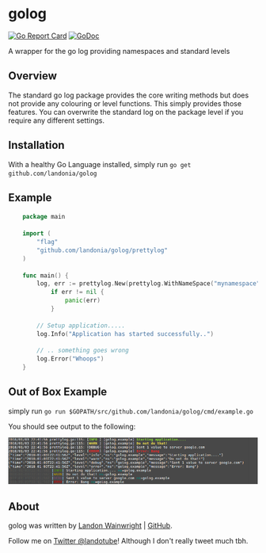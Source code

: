 # golog

[![Go Report Card](https://goreportcard.com/badge/github.com/landonia/golog)](https://goreportcard.com/report/github.com/landonia/golog)
[![GoDoc](https://godoc.org/github.com/landonia/golog?status.svg)](https://godoc.org/github.com/landonia/golog)

A wrapper for the go log providing namespaces and standard levels

## Overview

The standard go log package provides the core writing methods but does
not provide any colouring or level functions. This simply provides those features.
You can overwrite the standard log on the package level if you require any
different settings.

## Installation

With a healthy Go Language installed, simply run `go get github.com/landonia/golog`

## Example
```go
  	package main

	import (
		"flag"
		"github.com/landonia/golog/prettylog"
	)

	func main() {
		log, err := prettylog.New(prettylog.WithNameSpace("mynamespace"))
    		if err != nil {
      			panic(err)
    		}

		// Setup application.....
		log.Info("Application has started successfully..")

		// .. something goes wrong
		log.Error("Whoops")
	}
```

## Out of Box Example

simply run `go run $GOPATH/src/github.com/landonia/golog/cmd/example.go`

You should see output to the following:

![Example output](cmd/example.png?raw=true)

## About

golog was written by [Landon Wainwright](http://www.landotube.com) | [GitHub](https://github.com/landonia).

Follow me on [Twitter @landotube](http://www.twitter.com/landotube)! Although I don't really tweet much tbh.
